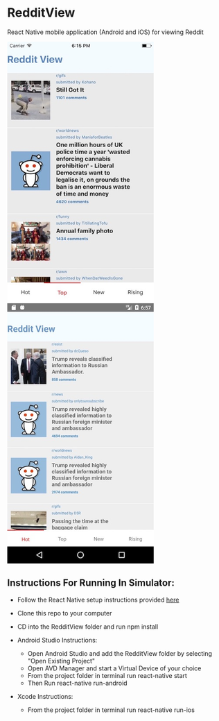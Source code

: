 # RedditView
React Native mobile application (Android and iOS) for viewing Reddit

![iOS](./docs/images/ios.jpg) ![Android](./docs/images/android.jpg)

## Instructions For Running In Simulator:

 - Follow the React Native setup instructions provided [here](https://facebook.github.io/react-native/docs/getting-started.html)
 - Clone this repo to your computer
 - CD into the RedditView folder and run npm install

 - Android Studio Instructions:
      - Open Android Studio and add the RedditView folder by selecting "Open Existing Project"
      - Open AVD Manager and start a Virtual Device of your choice
      - From the project folder in terminal run react-native start
      - Then Run react-native run-android

 - Xcode Instructions:
      - From the project folder in terminal run react-native run-ios
